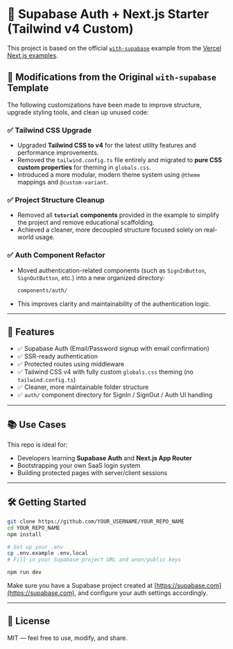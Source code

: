 
# 🧪 Supabase Auth + Next.js Starter (Tailwind v4 Custom)
This project is based on the official [`with-supabase`](https://github.com/vercel/next.js/tree/canary/examples/with-supabase) example from the [Vercel Next.js examples](https://github.com/vercel/next.js/tree/canary/examples).


## 🔧 Modifications from the Original `with-supabase` Template

The following customizations have been made to improve structure, upgrade styling tools, and clean up unused code:

### ✅ Tailwind CSS Upgrade

- Upgraded **Tailwind CSS to v4** for the latest utility features and performance improvements.
- Removed the `tailwind.config.ts` file entirely and migrated to **pure CSS custom properties** for theming in `globals.css`.
- Introduced a more modular, modern theme system using `@theme` mappings and `@custom-variant`.

### ✅ Project Structure Cleanup

- Removed all **`tutorial` components** provided in the example to simplify the project and remove educational scaffolding.
- Achieved a cleaner, more decoupled structure focused solely on real-world usage.

### ✅ Auth Component Refactor

- Moved authentication-related components (such as `SignInButton`, `SignOutButton`, etc.) into a new organized directory:

  ```bash
  components/auth/
  ```

- This improves clarity and maintainability of the authentication logic.

---
## 🚀 Features

- ✅ Supabase Auth (Email/Password signup with email confirmation)
- ✅ SSR-ready authentication
- ✅ Protected routes using middleware
- ✅ Tailwind CSS v4 with fully custom `globals.css` theming (no `tailwind.config.ts`)
- ✅ Cleaner, more maintainable folder structure
- ✅ `auth/` component directory for SignIn / SignOut / Auth UI handling


---
## 📚 Use Cases

This repo is ideal for:
- Developers learning **Supabase Auth** and **Next.js App Router**
- Bootstrapping your own SaaS login system
- Building protected pages with server/client sessions

---

## 🛠️ Getting Started

```bash
git clone https://github.com/YOUR_USERNAME/YOUR_REPO_NAME
cd YOUR_REPO_NAME
npm install

# Set up your .env
cp .env.example .env.local
# Fill in your Supabase project URL and anon/public keys

npm run dev
````

Make sure you have a Supabase project created at [https://supabase.com](https://supabase.com), and configure your auth settings accordingly.

---

## 📄 License

MIT — feel free to use, modify, and share.


